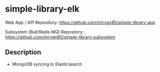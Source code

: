 # simple-library-elk

Web App / API Repository: https://github.com/imryan85/simple-library-app

Subsystem (Bull/Redis MQ) Repository: https://github.com/imryan85/simple-library-subsystem


## Description

- MongoDB syncing to Elasticsearch
